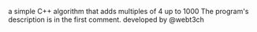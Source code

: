 a simple C++ algorithm that adds multiples of 4 up to 1000  The program's description is in the first comment. developed by @webt3ch
